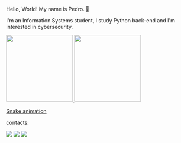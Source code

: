 Hello, World! My name is Pedro. 👋

I'm an Information Systems student, I study Python back-end and I'm interested in cybersecurity.


<div>
<a href="https://github.com/PedroRodriguesSilva">
<img loading="lazy" height="180em" src="https://github-readme-stats.vercel.app/api/top-langs/?username=PedroRodriguesSilva&layout=compact&langs_count=7&theme=dracula"/>
<img loading="lazy" height="180em" src="https://github-readme-stats.vercel.app/api?username=PedroRodriguesSilva&show_icons=true&theme=dracula&include_all_commits=true&count_private=true"/>
</div>

[Snake animation](https://github.com/PedroRodriguesSilva/PedroRodriguesSilva/blob/output/github-contribution-grid-snake.svg)

contacts:
<div>
  <a href="https://instagram.com/pedro_hinriqui" target="_blank"><img loading="lazy" src="https://img.shields.io/badge/-Instagram-%23E4405F?style=for-the-badge&logo=instagram&logoColor=white" target="_blank"></a>
  <a href = "pedrohinriqi@gmail.com"><img loading="lazy" src="https://img.shields.io/badge/Gmail-D14836?style=for-the-badge&logo=gmail&logoColor=white" target="_blank"></a>
  <a href="https://www.linkedin.com/in/pedro-henrique-rodrigues-da-silva-5a7225226/" target="_blank"><img loading="lazy" src="https://img.shields.io/badge/-LinkedIn-%230077B5?style=for-the-badge&logo=linkedin&logoColor=white" target="_blank"></a> 
</div>
